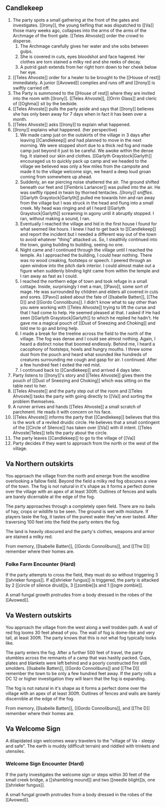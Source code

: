 ## Candlekeep

1. The party spots a small gathering at the front of the gates and investigates. [[Irony]], the young tiefling that was dispatched to [[Va]] those many weeks ago, collapses into the arms of the arms of the Archmage of the front gate. [[Teles Ahvoste]] order the crowd to disperse.
	1. The Archmage carefully gives her water and she sobs between gulps.
	2. She is covered in cuts, eyes bloodshot and face hagered. Her clothes are torn stained a milky red and she reeks of decay.
	3. A putrid gash extends from her right horn down to her cheek below her eye.
2. [[Teles Ahvoste]] order for a healer to be brought to the [[House of rest]] immediately. A junior [[Avowed]] complies and runs off and [[Irony]] is swiftly carried off.
3. The Party is summoned to the [[House of rest]] where they are invited into the room with [[Irony]]. [[Teles Ahvoste]], [[Orrin Glass]] and cleric of [[Oghma]] sit by the bedside.
4. [[Teles Ahvoste]] pulls the party aside and says that [[Irony]] believes she has only been away for 7 days when in fact it has been over a month.
5. [[Teles Ahvoste]] asks [[Irony]] to explain what happened.
6. [[Irony]] explains what happened. (her perspective)
	1. We made camp just on the outskirts of the village in 3 days after leaving [[Candlekeep]] and had planned to move in the next morning. We were stopped short due to a thick red fog and made camp just beyond it just to be careful. We awoke within the dense fog. It stained our skin and clothes. [[Garlyth Graystock|Garlyth]] encouraged us to quickly pack up camp and we headed to the village we believed was only a few miles from the campsite and made it to the village welcome sign, we heard a deep loud groan coming from somewhere up ahead. 
	2. Suddenly, an ear piercing noise shattered the air. The ground shifted beneath our feet and [[Fembris Larlancer]] was pulled into the air. He was swiftly ripped in twain by thorned tentacles. *[[Irony]] sniffles*.  [[Garlyth Graystock|Garlyth]] pulled me towards him and ran away from the village but I was struck in the head and flung into a small creek. My head was ringing and all I heard [[Garlyth Graystock|Garlyth]] screaming in agony until it abruptly stopped. I ran, without making a sound, I ran.
	3. Eventually I reached the village and hid in the first house I found for what seemed like hours. I knew I had to get back to [[Candlekeep]] and report the incident but I needed a different way out of the town to avoid whatever "thing" attacked us. So, I stealthily continued into the town, going building to building, seeing no one.
	4. Night came and I continued through the village until I reached the temple. As I approached the building, I could hear nothing. There was no wood creaking, footsteps or speech. I peered through an open window into the pitch dark interior. I could almost make out a figure when suddenly blinding light came from within the temple and I ran away as fast as I could. 
	5. I reached the northern edge of town and took refuge in a small cottage. Inside, surprisingly I met a man, [[Pavo]], some sort of mage. He was surrounded by children and elders all covered in cuts and sores. [[Pavo]] asked about the fate of [[Isabelle Batten]], [[The D]] and [[Gordo Connolibuns]]. I didn't know what to say other than you were working with [[Teles Ahvoste]] trying to lift the curse and that I had come to help. He seemed pleased at that. I asked if He had seen [[Garlyth Graystock|Garlyth]] to which he replied he hadn't. He gave me a magical pouch of [[Dust of Sneezing and Choking]] and told me to go and bring help.
	6. I made a break for the treeline across the field to the north of the village. The fog was dense and I could see almost nothing. Again, I heard a distinct noise that boomed endlessly. Behind me, I heard a cacophony of footsteps, howls and hungry mouths. I threw some dust from the pouch and heard what sounded like hundreds of creatures surrounding me cough and gasp for air. I continued. After a few hundred feet I exited the red mist.
	7. I continued back to [[Candlekeep]] and arrived 4 days later.
7. Party listens to [[Irony]]'s story and [[Teles Ahvoste]] gives them the pouch of [[Dust of Sneezing and Choking]] which was sitting on the table next to her.
8. [[Teles Ahvoste]] and the party step out of the room and [[Teles Ahvoste]] tasks the party with going directly to [[Va]] and sorting the problem themselves. 
9. A runner arrives and hands [[Teles Ahvoste]] a small scratch of parchment. He reads it with concern on his face.
10. [[Teles Ahvoste]] informs the party that [[Candlekeep]] believes that this is the work of a reviled druidic circle. He believes that a small contingent of the [[Circle of Silence]] has taken over [[Va]] with ill intent. [[Teles Ahvoste|Teles]] tells the party about the circle.
11. The party leaves [[Candlekeep]] to go to the village of [[Va]]
12. Party decides if they want to approach from the north or the west of the village.


## Va Northern outskirts

You approach the village from the north and emerge from the woodline overlooking a fallow field. Beyond the field a milky red fog obscures a view of the town. The fog is not natural in it's shape as it forms a perfect dome over the village with an apex of at least 300ft. Outlines of fences and walls are barely dicernable at the edge of the fog.

The party approaches through a completely open field. There are no bails of hay, crops or wildlife to be seen. The ground is wet with moisture. If players taste the fog, it tastes of the purest water they've ever tasted. After traversing 100 feet into the field the party enters the fog.

The land is heavily obscured and the party's clothes, weapons and armor are stained a milky red. 

From memory, [[Isabelle Batten]], [[Gordo Connolibuns]], and [[The D]] remember where their homes are.

### Folke Farm Encounter (Hard)
If the party attempts to cross the field, they must do so without triggering 3 [[shrieker fungus]]. If  a[[shrieker fungus]] is triggered, the party is attacked by 2 [[circle of silence druid]]s, 3 [[zombie]]s and 1 [[ogre zombie]].

A small fungal growth protrudes from a body dressed in the robes of the [[Avowed]].



## Va Western outskirts

You approach the village from the west along a well trodden path. A wall of red fog looms 30 feet ahead of you. The wall of fog is dome-like and very tall, at least 300ft. The party knows that this is not what fog typically looks like.

The party enters the fog. After a further 500 feet of travel, the party stumbles across the remnants of a camp that was hastily packed. Cups, plates and blankets were left behind and a poorly constructed fire still smolders. [[Isabelle Batten]], [[Gordo Connolibuns]] and [[The D]] remember the town to be only a few hundred feet away. If the party rolls a DC 12 or higher investigation they will learn that the fog is expanding.

The fog is not natural in it's shape as it forms a perfect dome over the village with an apex of at least 300ft. Outlines of fences and walls are barely discernible at the edge of the fog.

From memory, [[Isabelle Batten]], [[Gordo Connolibuns]], and [[The D]] remember where their homes are.

## Va Welcome Sign
A dilapidated sign welcomes weary travelers to the "village of Va - sleepy and safe". The earth is muddy (difficult terrain) and riddled with trinkets and utensiles. 

### Welcome Sign Encounter (Hard)
If the party investigates the welcome sign or steps within 30 feet of the small creek bridge, a [[shambling mound]] and two [[needle blight]]s, one [[shrieker fungus]].

A small fungal growth protrudes from a body dressed in the robes of the [[Avowed]].


